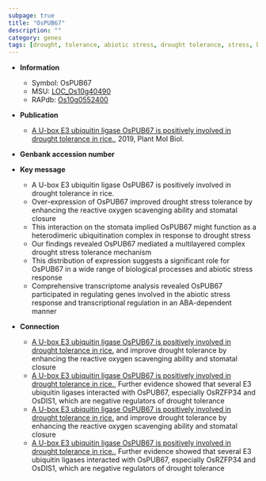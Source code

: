 ```yaml
---
subpage: true
title: "OsPUB67"
description: ""
category: genes
tags: [drought, tolerance, abiotic stress, drought tolerance, stress, biotic stress, stomatal, Ubiquitin, drought stress, stomata, drought stress , stress response, stress tolerance]
---
```


* **Information**  
    + Symbol: OsPUB67  
    + MSU: [LOC_Os10g40490](http://rice.plantbiology.msu.edu/cgi-bin/ORF_infopage.cgi?orf=LOC_Os10g40490)  
    + RAPdb: [Os10g0552400](http://rapdb.dna.affrc.go.jp/viewer/gbrowse_details/irgsp1?name=Os10g0552400)  

* **Publication**  
    + [A U-box E3 ubiquitin ligase OsPUB67 is positively involved in drought tolerance in rice.](http://www.ncbi.nlm.nih.gov/pubmed?term=A+U-box+E3+ubiquitin+ligase+OsPUB67+is+positively+involved+in+drought+tolerance+in+rice.%5BTitle%5D), 2019, Plant Mol Biol.

* **Genbank accession number**  

* **Key message**  
    + A U-box E3 ubiquitin ligase OsPUB67 is positively involved in drought tolerance in rice.
    + Over-expression of OsPUB67 improved drought stress tolerance by enhancing the reactive oxygen scavenging ability and stomatal closure
    + This interaction on the stomata implied OsPUB67 might function as a heterodimeric ubiquitination complex in response to drought stress
    + Our findings revealed OsPUB67 mediated a multilayered complex drought stress tolerance mechanism
    + This distribution of expression suggests a significant role for OsPUB67 in a wide range of biological processes and abiotic stress response
    + Comprehensive transcriptome analysis revealed OsPUB67 participated in regulating genes involved in the abiotic stress response and transcriptional regulation in an ABA-dependent manner

* **Connection**  
    + [A U-box E3 ubiquitin ligase OsPUB67 is positively involved in drought tolerance in rice.](OsRZFP34+and+OsDIS1) and improve drought tolerance by enhancing the reactive oxygen scavenging ability and stomatal closure
    + [A U-box E3 ubiquitin ligase OsPUB67 is positively involved in drought tolerance in rice.](http://www.ncbi.nlm.nih.gov/pubmed?term=A+U-box+E3+ubiquitin+ligase+OsPUB67+is+positively+involved+in+drought+tolerance+in+rice.%5BTitle%5D),  Further evidence showed that several E3 ubiquitin ligases interacted with OsPUB67, especially OsRZFP34 and OsDIS1, which are negative regulators of drought tolerance
    + [A U-box E3 ubiquitin ligase OsPUB67 is positively involved in drought tolerance in rice.](OsRZFP34+and+OsDIS1) and improve drought tolerance by enhancing the reactive oxygen scavenging ability and stomatal closure
    + [A U-box E3 ubiquitin ligase OsPUB67 is positively involved in drought tolerance in rice.](http://www.ncbi.nlm.nih.gov/pubmed?term=A+U-box+E3+ubiquitin+ligase+OsPUB67+is+positively+involved+in+drought+tolerance+in+rice.%5BTitle%5D),  Further evidence showed that several E3 ubiquitin ligases interacted with OsPUB67, especially OsRZFP34 and OsDIS1, which are negative regulators of drought tolerance



